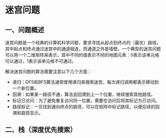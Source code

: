# 迷宫问题
## 一、问题概述
迷宫问题是一个经典的计算机科学问题，要求寻找从起点到终点的（最优）路径，其中起点和终点通过迷宫中的通道相连，而通道之外是墙壁。一个典型的迷宫问题可以用一个二维矩阵来表示，其中不同的值表示不同的地图元素：0表示该单元格可以通过，1表示该单元格不可通过。

解决迷宫问题的算法需要注意以下几个方面：
- 递归：DFS和BFS算法通常使用递归来搜索迷宫，每次递归调用都表示移动到一个新位置。
- 回溯：如果某一路径不通，算法会回溯到上一个位置，继续搜索其他路径。
- 标记已访问：为了避免重复访问同一位置，需要在访问后将其标记为已访问。
- 路径标记：一旦找到通向终点的路径，可以在矩阵中标记路径，以便后续的回溯和路径显示。
## 二、栈（深度优先搜索）
